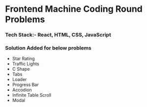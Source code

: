 # Frontend Machine Coding Round Problems 

### Tech Stack:- React, HTML, CSS, JavaScript
### Solution Added for below problems 
- Star Rating
- Traffic Lights
- C Shape
- Tabs
- Loader
- Progress Bar
- Accodion
- Infinite Table Scroll
- Modal
